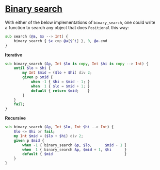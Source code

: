 [1]: https://rosettacode.org/wiki/Binary_search

# [Binary search][1]

With either of the below implementations of `binary_search`, one could write a function to search any object that does `Positional` this way:

```raku
sub search (@a, $x --> Int) {
    binary_search { $x cmp @a[$^i] }, 0, @a.end
}
```


**Iterative**

```raku
sub binary_search (&p, Int $lo is copy, Int $hi is copy --> Int) {
    until $lo > $hi {
        my Int $mid = ($lo + $hi) div 2;
        given p $mid {
            when -1 { $hi = $mid - 1; } 
            when  1 { $lo = $mid + 1; }
            default { return $mid;    }
        }
    }
    fail;
}
```


**Recursive**

```raku
sub binary_search (&p, Int $lo, Int $hi --> Int) {
    $lo <= $hi or fail;
    my Int $mid = ($lo + $hi) div 2;
    given p $mid {
        when -1 { binary_search &p, $lo,      $mid - 1 } 
        when  1 { binary_search &p, $mid + 1, $hi      }
        default { $mid                                 }
    }
}
```